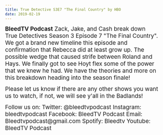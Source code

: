 ```yaml
---
title: True Detective S3E7 "The Final Country" by HBO
date: 2019-02-19
---
```


<p><span style="font-size:14pt;"><strong>BleedTV Podcast</strong> Zack, Jake, and Cash break down True Detectives Season 3 Episode 7 "The Final Country". We got a brand new timeline this episode and confirmation that Rebecca did at least grow up. The possible wedge that caused strife between Roland and Hays. We finally got to see Hoyt flex some of the power that we knew he had. We have the theories and more on this breakdown heading into the season finale!</span></p>
<p><span style="font-size:14pt;">Please let us know if there are any other shows you want us to watch, if not, we will see y'all in the Badlands!</span></p>
<p><span style="font-size:14pt;">Follow us on: Twitter: @bleedtvpodcast Instagram: bleedtvpodcast Facebook: BleedTV Podcast Email: Bleedtvpodcast@gmail.com Spotify: Bleedtv Youtube: BleedTV Podcast</span></p>